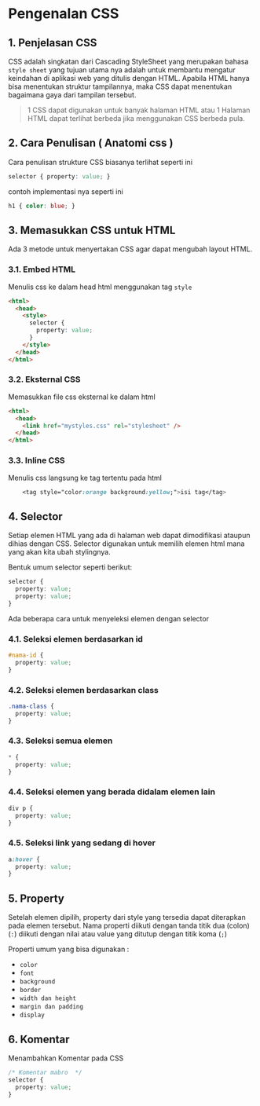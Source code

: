 # Pengenalan CSS

## 1. Penjelasan CSS

 CSS adalah singkatan dari Cascading StyleSheet yang merupakan bahasa `style sheet` yang tujuan utama nya adalah untuk membantu mengatur keindahan di aplikasi web yang ditulis dengan HTML. Apabila HTML hanya bisa menentukan struktur tampilannya, maka CSS dapat menentukan bagaimana gaya dari tampilan tersebut.

 
 > 1 CSS dapat digunakan untuk banyak halaman HTML atau 1 Halaman HTML dapat terlihat berbeda jika menggunakan CSS berbeda pula.

## 2. Cara Penulisan ( Anatomi css )

Cara penulisan strukture CSS biasanya terlihat seperti ini

```css
selector { property: value; }
```

contoh implementasi nya seperti ini 

```css
h1 { color: blue; }
```

## 3. Memasukkan CSS untuk HTML

Ada 3 metode untuk menyertakan CSS agar dapat mengubah layout HTML.

### 3.1. Embed HTML

Menulis css ke dalam head html menggunakan tag `style`

```html
<html>
  <head>
    <style>
      selector {
        property: value;
      }
    </style>
  </head>
</html>
```

### 3.2. Eksternal CSS

Memasukkan file css eksternal ke dalam html

```html
<html>
  <head>
    <link href="mystyles.css" rel="stylesheet" />
  </head>
</html>
```

### 3.3. Inline CSS

Menulis css langsung ke tag tertentu pada html

```css
    <tag style="color:orange background:yellow;">isi tag</tag>
```

## 4. Selector

Setiap elemen HTML yang ada di halaman web dapat dimodifikasi ataupun dihias dengan CSS. Selector digunakan untuk memilih elemen html mana yang akan kita ubah stylingnya.

Bentuk umum selector seperti berikut:

```css
selector {
  property: value;
  property: value;
}
```

Ada beberapa cara untuk menyeleksi elemen dengan selector

### 4.1. Seleksi elemen berdasarkan id

```css
#nama-id {
  property: value;
}
```

### 4.2. Seleksi elemen berdasarkan class

```css
.nama-class {
  property: value;
}
```

### 4.3. Seleksi semua elemen

```css
* {
  property: value;
}
```

### 4.4. Seleksi elemen yang berada didalam elemen lain

```css
div p {
  property: value;
}
```

### 4.5. Seleksi link yang sedang di hover

```css
a:hover {
  property: value;
}
```

## 5. Property

Setelah elemen dipilih, property dari style yang tersedia dapat diterapkan pada elemen tersebut. Nama properti diikuti dengan tanda titik dua (colon) (`:`) diikuti dengan nilai atau value yang ditutup dengan titik koma (`;`)

Properti umum yang bisa digunakan :

- `color`
- `font`
- `background`
- `border`
- `width dan height`
- `margin dan padding`
- `display`

## 6. Komentar

Menambahkan Komentar pada CSS

```css
/* Komentar mabro  */
selector {
  property: value;
}
```
